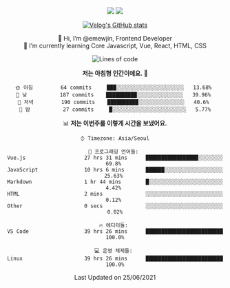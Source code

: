 <div align='center'>

  <img src="https://img.shields.io/badge/JavaScript-F7DF1E?style=flat-square&logo=JavaScript&logoColor=black"/>
<a href="https://velog.io/@1703979"><img src="https://img.shields.io/badge/velog-1DBF73?style=flat-square&logo=Vimeo&logoColor=white"/></a>   
  
 [![Velog's GitHub stats](https://velog-readme-stats.vercel.app/api?name=1703979&tag=javascript)](https://github.com/eungyeole/velog-readme-stats)

 
👋 Hi, I’m @emewjin, Frontend Developer  
🌱 I’m currently learning Core Javascript, Vue, React, HTML, CSS  
  
<!--START_SECTION:waka-->
![Lines of code](https://img.shields.io/badge/%EC%A0%80%EB%8A%94%20%EC%97%AC%ED%83%9C%EA%B9%8C%EC%A7%80%20-37204%20%EC%A4%84%EC%9D%98%20%EC%BD%94%EB%93%9C%EB%A5%BC%20%EC%9E%91%EC%84%B1%ED%96%88%EC%96%B4%EC%9A%94.-blue)

**저는 아침형 인간이에요. 🐤** 

```text
🌞 아침         64 commits     ███░░░░░░░░░░░░░░░░░░░░░░   13.68% 
🌆 낮　         187 commits    ██████████░░░░░░░░░░░░░░░   39.96% 
🌃 저녁         190 commits    ██████████░░░░░░░░░░░░░░░   40.6% 
🌙 밤　         27 commits     █░░░░░░░░░░░░░░░░░░░░░░░░   5.77%

```


📊 **저는 이번주를 이렇게 시간을 보냈어요.** 

```text
⌚︎ Timezone: Asia/Seoul

💬 프로그래밍 언어들: 
Vue.js                   27 hrs 31 mins      █████████████████░░░░░░░░   69.8% 
JavaScript               10 hrs 6 mins       ██████░░░░░░░░░░░░░░░░░░░   25.63% 
Markdown                 1 hr 44 mins        █░░░░░░░░░░░░░░░░░░░░░░░░   4.42% 
HTML                     2 mins              ░░░░░░░░░░░░░░░░░░░░░░░░░   0.12% 
Other                    0 secs              ░░░░░░░░░░░░░░░░░░░░░░░░░   0.02%

🔥 에디터들: 
VS Code                  39 hrs 26 mins      █████████████████████████   100.0%

💻 운영 체제들: 
Linux                    39 hrs 26 mins      █████████████████████████   100.0%

```


 Last Updated on 25/06/2021
<!--END_SECTION:waka-->
 </div>
<!---
Emewjin/Emewjin is a ✨ special ✨ repository because its `README.md` (this file) appears on your GitHub profile.
You can click the Preview link to take a look at your changes.
--->
